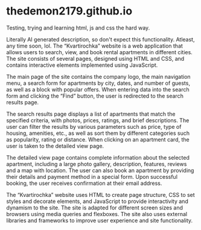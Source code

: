 # thedemon2179.github.io
Testing, trying and learning html, js and css the hard way. 

Literally AI generated description, so don't expect this functionality. Atleast, any time soon, lol.
The “Kvartirochka” website is a web application that allows users to search, view, and book rental apartments in different cities. The site consists of several pages, designed using HTML and CSS, and contains interactive elements implemented using JavaScript.

The main page of the site contains the company logo, the main navigation menu, a search form for apartments by city, dates, and number of guests, as well as a block with popular offers. When entering data into the search form and clicking the “Find” button, the user is redirected to the search results page.

The search results page displays a list of apartments that match the specified criteria, with photos, prices, ratings, and brief descriptions. The user can filter the results by various parameters such as price, type of housing, amenities, etc., as well as sort them by different categories such as popularity, rating or distance. When clicking on an apartment card, the user is taken to the detailed view page.

The detailed view page contains complete information about the selected apartment, including a large photo gallery, description, features, reviews and a map with location. The user can also book an apartment by providing their details and payment method in a special form. Upon successful booking, the user receives confirmation at their email address.

The “Kvartirochka” website uses HTML to create page structure, CSS to set styles and decorate elements, and JavaScript to provide interactivity and dynamism to the site. The site is adapted for different screen sizes and browsers using media queries and flexboxes. The site also uses external libraries and frameworks to improve user experience and site functionality.
